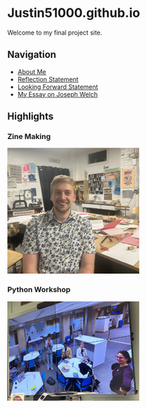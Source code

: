 # Justin51000.github.io
Welcome to my final project site.

## Navigation
- [About Me](aboutme.html)
- [Reflection Statement](statement.html)
- [Looking Forward Statement](lookingforward.html)
- [My Essay on Joseph Welch](https://printinginprisons.org/blog/sewardj/)

## Highlights
### Zine Making
<img src="IMG_2508.jpg" alt="Zine Making" width="300" />

### Python Workshop
<img src="IMG_2971.jpg" alt="Python Workshop" width="300" />

